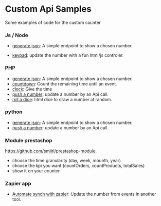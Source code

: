 # Custom Api Samples
Some examples of code for the custom counter

### Js / Node

- [generate json](/samples/js/basic_json): A simple endpoint to show a chosen number. 
                                         
- [keypad](/samples/js/keypad): update the number with a fun html/js controler.

### PHP

- [generate json](/samples/php/basic_json): A simple endpoint to show a chosen number.
- [countdown](/samples/php/countdown): Count the remaining time until an event. 
- [clock](/samples/php/clock): Give the time
- [push a number](/samples/php/basic_push): update a number by an Api call. 
- [roll a dice](/samples/php/dice): html dice to draw a number at random.


### python
- [generate json](/samples/python/basic_json): A simple endpoint to show a chosen number.
- [push a number](/samples/python/basic_push): update a number by an Api call. 
<!---
[youtube](/samples/python/youtube): shows the number of followers of your youtube channel]
-->

### Module prestashop
https://github.com/smiirl/prestashop-module.
 - choose the time granularity (day, week, mounth, year)
 - choose the kpi you want (countOrders, countProducts, totalSales)
 - show it on your counter

### Zapier app
- [Automate synch with zapier](/samples/zapier): Update the number from events in another tool.

